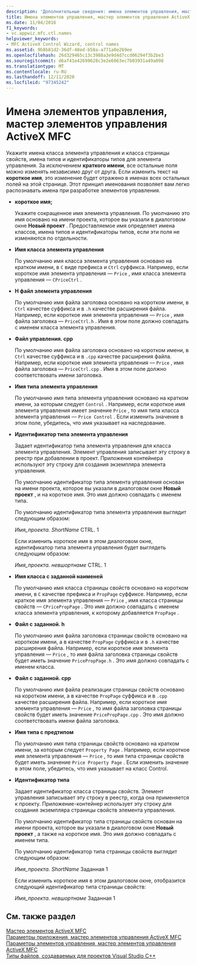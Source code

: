 ```yaml
---
description: 'Дополнительные сведения: имена элементов управления, мастер элементов управления ActiveX MFC'
title: Имена элементов управления, мастер элементов управления ActiveX MFC
ms.date: 11/04/2016
f1_keywords:
- vc.appwiz.mfc.ctl.names
helpviewer_keywords:
- MFC ActiveX Control Wizard, control names
ms.assetid: 9b8b81d2-36df-48ed-b58a-a771a0e269ee
ms.openlocfilehash: 26d329465c13c3988a3e9d4d7ccd06294f3b2be3
ms.sourcegitcommit: d6af41e42699628c3e2e6063ec7b03931a49a098
ms.translationtype: MT
ms.contentlocale: ru-RU
ms.lasthandoff: 12/11/2020
ms.locfileid: "97345242"
---
```

# <a name="control-names-mfc-activex-control-wizard"></a>Имена элементов управления, мастер элементов управления ActiveX MFC

Укажите имена класса элемента управления и класса страницы свойств, имена типов и идентификаторы типов для элемента управления. За исключением **краткого имени**, все остальные поля можно изменять независимо друг от друга. Если изменить текст на **короткое имя**, это изменение будет отражено в именах всех остальных полей на этой странице. Этот принцип именования позволяет вам легко распознавать имена при разработке элементов управления.

- **короткое имя;**

   Укажите сокращенное имя элемента управления. По умолчанию это имя основано на имени проекта, которое вы указали в диалоговом окне **Новый проект** . Предоставляемое имя определяет имена классов, имена типов и идентификаторы типов, если эти поля не изменяются по отдельности.

- **Имя класса элемента управления**

   По умолчанию имя класса элемента управления основано на кратком имени, в `C` виде префикса и `Ctrl` суффикса. Например, если короткое имя элемента управления — `Price` , имя класса элемента управления — `CPriceCtrl` .

- **H файл элемента управления**

   По умолчанию имя файла заголовка основано на коротком имени, в `Ctrl` качестве суффикса и в `.h` качестве расширения файла. Например, если короткое имя элемента управления — `Price` , имя файла заголовка — `PriceCtrl.h` . Имя в этом поле должно совпадать с именем класса элемента управления.

- **Файл управления. cpp**

   По умолчанию имя файла заголовка основано на коротком имени, в `Ctrl` качестве суффикса и в `.cpp` качестве расширения файла. Например, если короткое имя элемента управления — `Price` , имя файла заголовка — `PriceCtrl.cpp` . Имя в этом поле должно соответствовать имени заголовка.

- **Имя типа элемента управления**

   По умолчанию имя типа элемента управления основано на кратком имени, за которым следует `Control` . Например, если короткое имя элемента управления имеет значение `Price` , то имя типа класса элемента управления — `Price Control` . Если изменить значение в этом поле, убедитесь, что имя указывает на наследование.

- **Идентификатор типа элемента управления**

   Задает идентификатор типа элемента управления для класса элемента управления. Элемент управления записывает эту строку в реестр при добавлении в проект. Приложения контейнера используют эту строку для создания экземпляра элемента управления.

   По умолчанию идентификатор типа элемента управления основан на имени проекта, которое вы указали в диалоговом окне **Новый проект** , и на короткое имя. Это имя должно совпадать с именем типа.

   По умолчанию идентификатор типа элемента управления выглядит следующим образом:

   *Имя_проекта. ShortName* CTRL. 1

   Если изменить короткое имя в этом диалоговом окне, идентификатор типа элемента управления будет выглядеть следующим образом:

   *Имя_проекта. невшортнаме* CTRL. 1

- **Имя класса с заданной наименей**

   По умолчанию имя класса страницы свойств основано на коротком имени, в `C` качестве префикса и `PropPage` суффиксе. Например, если краткое имя элемента управления — `Price` , имя класса страницы свойств — `CPricePropPage` . Это имя должно совпадать с именем класса элемента управления, к которому добавляется `PropPage` .

- **Файл с заданной. h**

   По умолчанию имя файла заголовка страницы свойств основано на коротком имени, а в качестве `PropPage` суффикса и в `.h` качестве расширения файла. Например, если короткое имя элемента управления — `Price` , то имя файла заголовка страницы свойств будет иметь значение `PricePropPage.h` . Это имя должно совпадать с именем класса.

- **Файл с заданной. cpp**

   По умолчанию имя файла реализации страницы свойств основано на коротком имени, а в качестве `PropPage` суффикса и в `.cpp` качестве расширения файла. Например, если короткое имя элемента управления — `Price` , то имя файла заголовка страницы свойств будет иметь значение `PricePropPage.cpp` . Это имя должно соответствовать имени файла заголовка.

- **Имя типа с предтипом**

   По умолчанию имя типа страницы свойств основано на кратком имени, за которым следует `Property Page` . Например, если короткое имя элемента управления — `Price` , то имя типа страницы свойств будет иметь значение `Price Property Page` . Если изменить значение в этом поле, убедитесь, что имя указывает на класс Control.

- **Идентификатор типа**

   Задает идентификатор класса страницы свойств. Элемент управления записывает эту строку в реестр, когда она применяется к проекту. Приложение-контейнер использует эту строку для создания экземпляра страницы свойств элемента управления.

   По умолчанию идентификатор типа страницы свойств основан на имени проекта, которое вы указали в диалоговом окне **Новый проект** , а также на короткое имя. Это имя должно совпадать с именем типа.

   По умолчанию идентификатор типа страницы свойств выглядит следующим образом:

   *Имя_проекта. ShortName* Заданная 1

   Если изменить короткое имя в этом диалоговом окне, отобразится следующий идентификатор типа страницы свойств:

   *Имя_проекта. невшортнаме* Заданная 1

## <a name="see-also"></a>См. также раздел

[Мастер элементов ActiveX MFC](../../mfc/reference/mfc-activex-control-wizard.md)<br/>
[Параметры приложения, мастер элементов управления ActiveX MFC](../../mfc/reference/application-settings-mfc-activex-control-wizard.md)<br/>
[Параметры элементов управления, мастер элементов управления ActiveX MFC](../../mfc/reference/control-settings-mfc-activex-control-wizard.md)<br/>
[Типы файлов, создаваемых для проектов Visual Studio C++](../../build/reference/file-types-created-for-visual-cpp-projects.md)
